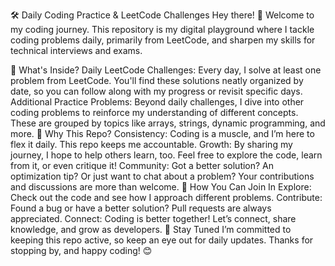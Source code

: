 🛠️ Daily Coding Practice & LeetCode Challenges
Hey there! 👋 Welcome to my coding journey. This repository is my digital playground where I tackle coding problems daily, primarily from LeetCode, and sharpen my skills for technical interviews and exams.

📂 What's Inside?
Daily LeetCode Challenges: Every day, I solve at least one problem from LeetCode. You'll find these solutions neatly organized by date, so you can follow along with my progress or revisit specific days.
Additional Practice Problems: Beyond daily challenges, I dive into other coding problems to reinforce my understanding of different concepts. These are grouped by topics like arrays, strings, dynamic programming, and more.
🚀 Why This Repo?
Consistency: Coding is a muscle, and I’m here to flex it daily. This repo keeps me accountable.
Growth: By sharing my journey, I hope to help others learn, too. Feel free to explore the code, learn from it, or even critique it!
Community: Got a better solution? An optimization tip? Or just want to chat about a problem? Your contributions and discussions are more than welcome.
🤝 How You Can Join In
Explore: Check out the code and see how I approach different problems.
Contribute: Found a bug or have a better solution? Pull requests are always appreciated.
Connect: Coding is better together! Let’s connect, share knowledge, and grow as developers.
🔗 Stay Tuned
I’m committed to keeping this repo active, so keep an eye out for daily updates. Thanks for stopping by, and happy coding! 😊
